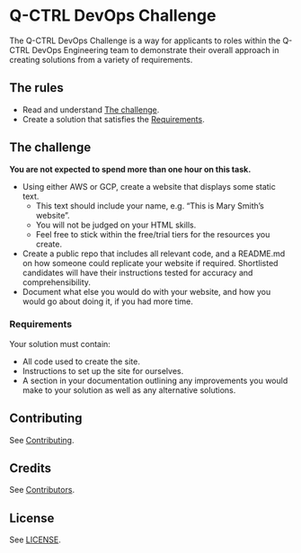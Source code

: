 # Q-CTRL DevOps Challenge

The Q-CTRL DevOps Challenge is a way for applicants to roles within the Q-CTRL DevOps Engineering team to demonstrate their overall approach in creating solutions from a variety of requirements.

## The rules

- Read and understand [The challenge](#the-challenge).
- Create a solution that satisfies the [Requirements](#requirements).

## The challenge

**You are not expected to spend more than one hour on this task.**
- Using either AWS or GCP, create a website that displays some static text.
    - This text should include your name, e.g. “This is Mary Smith’s website”.
    - You will not be judged on your HTML skills.
    - Feel free to stick within the free/trial tiers for the resources you create.
- Create a public repo that includes all relevant code, and a README.md on how someone could replicate your website if required. Shortlisted candidates will have their instructions tested for accuracy and comprehensibility.
- Document what else you would do with your website, and how you would go about doing it, if you had more time.

### Requirements

Your solution must contain:
- All code used to create the site.
- Instructions to set up the site for ourselves.
- A section in your documentation outlining any improvements you would make to your solution as well as any alternative solutions.

## Contributing

See [Contributing](https://github.com/qctrl/.github/blob/master/CONTRIBUTING.md).

## Credits

See [Contributors](https://github.com/qctrl/devops-challenge/graphs/contributors).

## License

See [LICENSE](https://github.com/qctrl/devops-challenge/blob/master/LICENSE).

